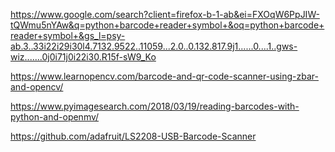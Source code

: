 
https://www.google.com/search?client=firefox-b-1-ab&ei=FXOqW6PpJIW-tQWmu5nYAw&q=python+barcode+reader+symbol+&oq=python+barcode+reader+symbol+&gs_l=psy-ab.3..33i22i29i30l4.7132.9522..11059...2.0..0.132.817.9j1......0....1..gws-wiz.......0j0i71j0i22i30.R15f-sW9_Ko

https://www.learnopencv.com/barcode-and-qr-code-scanner-using-zbar-and-opencv/

https://www.pyimagesearch.com/2018/03/19/reading-barcodes-with-python-and-openmv/

https://github.com/adafruit/LS2208-USB-Barcode-Scanner